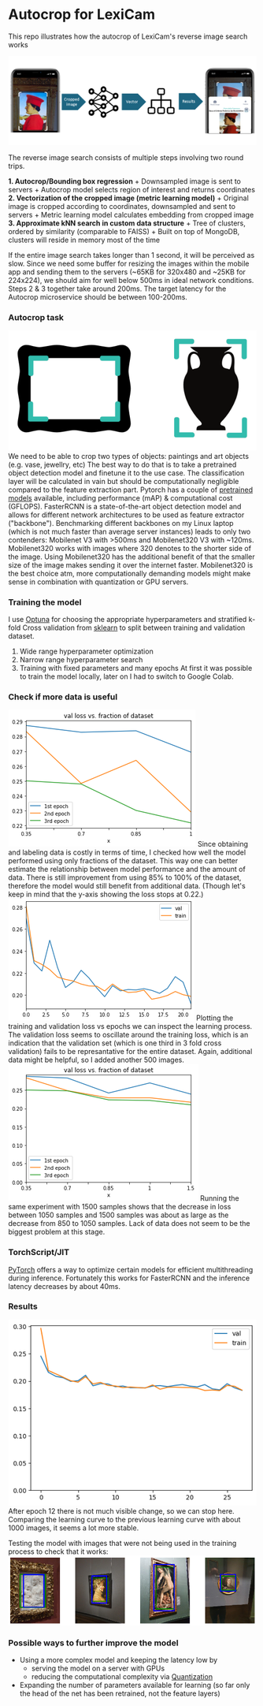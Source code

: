 # Autocrop for LexiCam
This repo illustrates how the autocrop of LexiCam's reverse image search works

![Illustration of algorithm](/algo_illustration.png "Reverse image search")

The reverse image search consists of multiple steps involving two round trips.

**1. Autocrop/Bounding box regression**
	+ Downsampled image is sent to servers
	+ Autocrop model selects region of interest and returns coordinates
**2. Vectorization of the cropped image (metric learning model)**
	+ Original image is cropped according to coordinates, downsampled and sent to servers
	+ Metric learning model calculates embedding from cropped image
**3. Approximate kNN search in custom data structure**
	+ Tree of clusters, ordered by similarity (comparable to FAISS)
	+ Built on top of MongoDB, clusters will reside in memory most of the time

If the entire image search takes longer than 1 second, it will be perceived as slow. Since we need some buffer for resizing the images within the mobile app and sending them to the servers (~65KB for 320x480 and ~25KB for 224x224), we should aim for well below 500ms in ideal network conditions. Steps 2 & 3 together take around 200ms. The target latency for the Autocrop microservice should be between 100-200ms.

### Autocrop task
![Crop illustration](/crop_illustration_small.png)
We need to be able to crop two types of objects: paintings and art objects (e.g. vase, jewellry, etc)
The best way to do that is to take a pretrained object detection model and finetune it to the use case. The classification layer will be calculated in vain but should be computationally negligible compared to the feature extraction part. Pytorch has a couple of [pretrained models](https://pytorch.org/vision/stable/models.html#object-detection) available, including performance (mAP) & computational cost (GFLOPS).
FasterRCNN is a state-of-the-art object detection model and allows for different network architectures to be used as feature extractor ("backbone"). Benchmarking different backbones on my Linux laptop (which is not much faster than average server instances) leads to only two contenders: Mobilenet V3 with >500ms and Mobilenet320 V3 with ~120ms. Mobilenet320 works with images where 320 denotes to the shorter side of the image. Using Mobilenet320 has the additional benefit of that the smaller size of the image makes sending it over the internet faster. Mobilenet320 is the best choice atm, more computationally demanding models might make sense in combination with quantization or GPU servers.

### Training the model
I use [Optuna](https://optuna.org/) for choosing the appropriate hyperparameters and stratified k-fold Cross validation from [sklearn](https://scikit-learn.org/stable/modules/generated/sklearn.model_selection.StratifiedKFold.html#sklearn.model_selection.StratifiedKFold) to split between training and validation dataset.
1. Wide range hyperparameter optimization
2. Narrow range hyperparameter search
3. Training with fixed parameters and many epochs
At first it was possible to train the model locally, later on I had to switch to Google Colab.

### Check if more data is useful
![graph to test if more data is needed](/test_more_data_needed_1050images.png)
Since obtaining and labeling data is costly in terms of time, I checked how well the model performed using only fractions of the dataset. This way one can better estimate the relationship between model performance and the amount of data. There is still improvement from using 85% to 100% of the dataset, therefore the model would still benefit from additional data. (Though let's keep in mind that the y-axis showing the loss stops at 0.22.)
![learning curve](/fastercnnmobile320_1050images_22epochs_3pred.png)
Plotting the training and validation loss vs epochs we can inspect the learning process. The validation loss seems to oscillate around the training loss, which is an indication that the validation set (which is one third in 3 fold cross validation) fails to be represantative for the entire dataset. Again, additional data might be helpful, so I added another 500 images.
![new graph to test if more data is needed](/test_more_data_needed_1500images.png)
Running the same experiment with 1500 samples shows that the decrease in loss between 1050 samples and 1500 samples was about as large as the decrease from 850 to 1050 samples. Lack of data does not seem to be the biggest problem at this stage.

### TorchScript/JIT
[PyTorch](https://pytorch.org/docs/stable/notes/cpu_threading_torchscript_inference.html) offers a way to optimize certain models for efficient multithreading during inference. Fortunately this works for FasterRCNN and the inference latency decreases by about 40ms.

### Results
![Final training curve](/last_training.png)
After epoch 12 there is not much visible change, so we can stop here. Comparing the learning curve to the previous learning curve with about 1000 images, it seems a lot more stable.

Testing the model with images that were not being used in the training process to check that it works:
![Test set illustration](/test_set.png)

### Possible ways to further improve the model
+ Using a more complex model and keeping the latency low by
  + serving the model on a server with GPUs
  + reducing the computational complexity via [Quantization](https://pytorch.org/docs/stable/quantization.html)
+ Expanding the number of parameters available for learning (so far only the head of the net has been retrained, not the feature layers)



